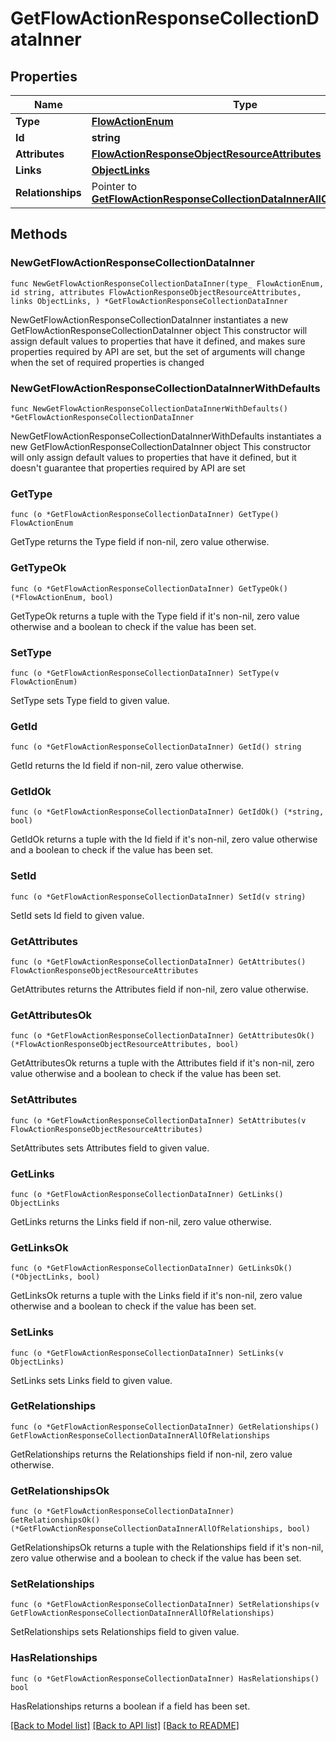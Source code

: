# GetFlowActionResponseCollectionDataInner

## Properties

Name | Type | Description | Notes
------------ | ------------- | ------------- | -------------
**Type** | [**FlowActionEnum**](FlowActionEnum.md) |  | 
**Id** | **string** |  | 
**Attributes** | [**FlowActionResponseObjectResourceAttributes**](FlowActionResponseObjectResourceAttributes.md) |  | 
**Links** | [**ObjectLinks**](ObjectLinks.md) |  | 
**Relationships** | Pointer to [**GetFlowActionResponseCollectionDataInnerAllOfRelationships**](GetFlowActionResponseCollectionDataInnerAllOfRelationships.md) |  | [optional] 

## Methods

### NewGetFlowActionResponseCollectionDataInner

`func NewGetFlowActionResponseCollectionDataInner(type_ FlowActionEnum, id string, attributes FlowActionResponseObjectResourceAttributes, links ObjectLinks, ) *GetFlowActionResponseCollectionDataInner`

NewGetFlowActionResponseCollectionDataInner instantiates a new GetFlowActionResponseCollectionDataInner object
This constructor will assign default values to properties that have it defined,
and makes sure properties required by API are set, but the set of arguments
will change when the set of required properties is changed

### NewGetFlowActionResponseCollectionDataInnerWithDefaults

`func NewGetFlowActionResponseCollectionDataInnerWithDefaults() *GetFlowActionResponseCollectionDataInner`

NewGetFlowActionResponseCollectionDataInnerWithDefaults instantiates a new GetFlowActionResponseCollectionDataInner object
This constructor will only assign default values to properties that have it defined,
but it doesn't guarantee that properties required by API are set

### GetType

`func (o *GetFlowActionResponseCollectionDataInner) GetType() FlowActionEnum`

GetType returns the Type field if non-nil, zero value otherwise.

### GetTypeOk

`func (o *GetFlowActionResponseCollectionDataInner) GetTypeOk() (*FlowActionEnum, bool)`

GetTypeOk returns a tuple with the Type field if it's non-nil, zero value otherwise
and a boolean to check if the value has been set.

### SetType

`func (o *GetFlowActionResponseCollectionDataInner) SetType(v FlowActionEnum)`

SetType sets Type field to given value.


### GetId

`func (o *GetFlowActionResponseCollectionDataInner) GetId() string`

GetId returns the Id field if non-nil, zero value otherwise.

### GetIdOk

`func (o *GetFlowActionResponseCollectionDataInner) GetIdOk() (*string, bool)`

GetIdOk returns a tuple with the Id field if it's non-nil, zero value otherwise
and a boolean to check if the value has been set.

### SetId

`func (o *GetFlowActionResponseCollectionDataInner) SetId(v string)`

SetId sets Id field to given value.


### GetAttributes

`func (o *GetFlowActionResponseCollectionDataInner) GetAttributes() FlowActionResponseObjectResourceAttributes`

GetAttributes returns the Attributes field if non-nil, zero value otherwise.

### GetAttributesOk

`func (o *GetFlowActionResponseCollectionDataInner) GetAttributesOk() (*FlowActionResponseObjectResourceAttributes, bool)`

GetAttributesOk returns a tuple with the Attributes field if it's non-nil, zero value otherwise
and a boolean to check if the value has been set.

### SetAttributes

`func (o *GetFlowActionResponseCollectionDataInner) SetAttributes(v FlowActionResponseObjectResourceAttributes)`

SetAttributes sets Attributes field to given value.


### GetLinks

`func (o *GetFlowActionResponseCollectionDataInner) GetLinks() ObjectLinks`

GetLinks returns the Links field if non-nil, zero value otherwise.

### GetLinksOk

`func (o *GetFlowActionResponseCollectionDataInner) GetLinksOk() (*ObjectLinks, bool)`

GetLinksOk returns a tuple with the Links field if it's non-nil, zero value otherwise
and a boolean to check if the value has been set.

### SetLinks

`func (o *GetFlowActionResponseCollectionDataInner) SetLinks(v ObjectLinks)`

SetLinks sets Links field to given value.


### GetRelationships

`func (o *GetFlowActionResponseCollectionDataInner) GetRelationships() GetFlowActionResponseCollectionDataInnerAllOfRelationships`

GetRelationships returns the Relationships field if non-nil, zero value otherwise.

### GetRelationshipsOk

`func (o *GetFlowActionResponseCollectionDataInner) GetRelationshipsOk() (*GetFlowActionResponseCollectionDataInnerAllOfRelationships, bool)`

GetRelationshipsOk returns a tuple with the Relationships field if it's non-nil, zero value otherwise
and a boolean to check if the value has been set.

### SetRelationships

`func (o *GetFlowActionResponseCollectionDataInner) SetRelationships(v GetFlowActionResponseCollectionDataInnerAllOfRelationships)`

SetRelationships sets Relationships field to given value.

### HasRelationships

`func (o *GetFlowActionResponseCollectionDataInner) HasRelationships() bool`

HasRelationships returns a boolean if a field has been set.


[[Back to Model list]](../README.md#documentation-for-models) [[Back to API list]](../README.md#documentation-for-api-endpoints) [[Back to README]](../README.md)


